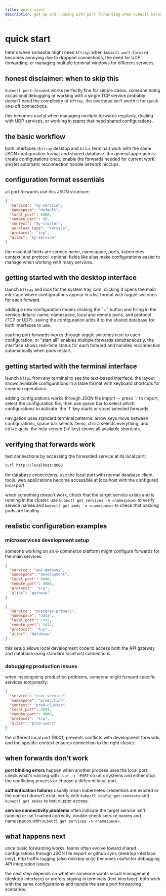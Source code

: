 ```yaml
---
title: quick start
description: get up and running with port forwarding when kubectl becomes limiting
---
```


# quick start

here's when someone might need `kftray`: when `kubectl port-forward` becomes annoying due to dropped connections, the need for UDP forwarding, or managing multiple terminal windows for different services.

## honest disclaimer: when to skip this

`kubectl port-forward` works perfectly fine for simple cases. someone doing occasional debugging or working with a single TCP service probably doesn't need the complexity of `kftray`. the overhead isn't worth it for quick one-off connections.

this becomes useful when managing multiple forwards regularly, dealing with UDP services, or working in teams that need shared configurations.

## the basic workflow

both interfaces (`kftray` desktop and `kftui` terminal) work with the same JSON configuration format and shared database. the general approach is: create configurations once, enable the forwards needed for current work, and let automatic reconnection handle network hiccups.

## configuration format essentials

all port forwards use this JSON structure:

```json
{
  "service": "my-service",
  "namespace": "default",
  "local_port": 8080,
  "remote_port": 80,
  "context": "my-cluster",
  "workload_type": "service",
  "protocol": "tcp",
  "alias": "my-service"
}
```

the essential fields are service name, namespace, ports, kubernetes context, and protocol. optional fields like alias make configurations easier to manage when working with many services.

## getting started with the desktop interface

launch `kftray` and look for the system tray icon. clicking it opens the main interface where configurations appear in a list format with toggle switches for each forward.

adding a new configuration means clicking the "+" button and filling in the service details: name, namespace, local and remote ports, and protocol (TCP or UDP). saving the configuration adds it to the shared database for both interfaces to use.

starting port forwards works through toggle switches next to each configuration, or "start all" enables multiple forwards simultaneously. the interface shows real-time status for each forward and handles reconnection automatically when pods restart.

## getting started with the terminal interface

launch `kftui` from any terminal to see the text-based interface. the layout shows available configurations in a table format with keyboard shortcuts for common operations.

adding configurations works through JSON file import -- press 'i' to import, select the configuration file, then use space bar to select which configurations to activate. the 'f' key starts or stops selected forwards.

navigation uses standard terminal patterns: arrow keys move between configurations, space bar selects items, ctrl+a selects everything, and ctrl+c quits. the help screen ('h' key) shows all available shortcuts.

## verifying that forwards work

test connections by accessing the forwarded service at its local port:

```bash
curl http://localhost:8080
```

for database connections, use the local port with normal database client tools. web applications become accessible at localhost with the configured local port.

when something doesn't work, check that the target service exists and is running in the cluster. use `kubectl get services -n <namespace>` to verify service names and `kubectl get pods -n <namespace>` to check that backing pods are healthy.

## realistic configuration examples

### microservices development setup

someone working on an e-commerce platform might configure forwards for the main services:

```json
{
  "service": "api-gateway",
  "namespace": "development",
  "local_port": 8080,
  "remote_port": 8080,
  "protocol": "tcp",
  "alias": "gateway"
}
```

```json
{
  "service": "postgres-primary",
  "namespace": "data",
  "local_port": 5432,
  "remote_port": 5432,
  "protocol": "tcp",
  "alias": "database"
}
```

this setup allows local development code to access both the API gateway and database using standard localhost connections.

### debugging production issues

when investigating production problems, someone might forward specific services temporarily:

```json
{
  "service": "user-service",
  "namespace": "production",
  "context": "prod-cluster",
  "local_port": 9001,
  "remote_port": 8080,
  "protocol": "tcp",
  "alias": "prod-users"
}
```

the different local port (9001) prevents conflicts with development forwards, and the specific context ensures connection to the right cluster.

## when forwards don't work

**port binding errors** happen when another process uses the local port. check what's running with `lsof -i :PORT` on unix systems and either stop the conflicting process or choose a different local port.

**authentication failures** usually mean kubernetes credentials are expired or the context doesn't exist. verify with `kubectl config get-contexts` and `kubectl get nodes` to test cluster access.

**service connectivity problems** often indicate the target service isn't running or isn't named correctly. double-check service names and namespaces with `kubectl get services -n <namespace>`.

## what happens next

once basic forwarding works, teams often evolve toward shared configurations through JSON file export or github sync (desktop interface only). http traffic logging (also desktop only) becomes useful for debugging API integration issues.

the next step depends on whether someone wants visual management (desktop interface) or prefers staying in terminals (text interface). both work with the same configurations and handle the same port forwarding scenarios.
